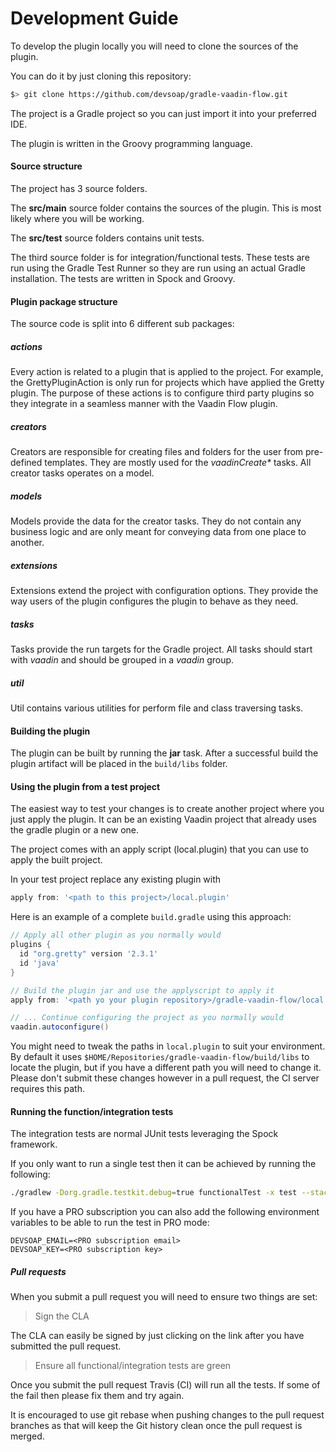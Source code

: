# Development Guide

To develop the plugin locally you will need to clone the sources of the plugin. 

You can do it by just cloning this repository:

```bash
$> git clone https://github.com/devsoap/gradle-vaadin-flow.git
```

The project is a Gradle project so you can just import it into your preferred IDE.

The plugin is written in the Groovy programming language.

#### Source structure

The project has 3 source folders.

The **src/main** source folder contains the sources of the plugin. This is most likely where you will be working.

The **src/test** source folders contains unit tests. 

The third source folder is for integration/functional tests. These tests are run using the Gradle Test Runner so they 
are run using an actual Gradle installation.  The tests are written in Spock and Groovy.

#### Plugin package structure

The source code is split into 6 different sub packages:

##### actions

Every action is related to a plugin that is applied to the project. For example, the GrettyPluginAction is only run for 
projects which have applied the Gretty plugin. The purpose of these actions is to configure third party plugins so they
integrate in a seamless manner with the Vaadin Flow plugin.

##### creators

Creators are responsible for creating files and folders for the user from pre-defined templates. They are mostly used for
the *vaadinCreate\** tasks. All creator tasks operates on a model.

##### models

Models provide the data for the creator tasks. They do not contain any business logic and are only meant for conveying 
data from one place to another.

##### extensions

Extensions extend the project with configuration options. They provide the way users of the plugin configures the plugin
to behave as they need.

##### tasks

Tasks provide the run targets for the Gradle project. All tasks should start with *vaadin* and should be grouped in
a *vaadin* group.

##### util

Util contains various utilities for perform file and class traversing tasks.

#### Building the plugin

The plugin can be built by running the **jar** task. After a successful build the plugin artifact will be placed in the
``build/libs`` folder.

#### Using the plugin from a test project


The easiest way to test your changes is to create another project where you just apply the plugin. It can be an existing 
Vaadin project that already uses the gradle plugin or a new one.

The project comes with an apply script (local.plugin) that you can use to apply the built project. 

In your test project replace any existing plugin with 

```groovy
apply from: '<path to this project>/local.plugin'
```

Here is an example of a complete ``build.gradle`` using this approach:

```groovy
// Apply all other plugin as you normally would
plugins {
  id "org.gretty" version '2.3.1'
  id 'java'
}

// Build the plugin jar and use the applyscript to apply it
apply from: '<path yo your plugin repository>/gradle-vaadin-flow/local.plugin'

// ... Continue configuring the project as you normally would
vaadin.autoconfigure()
```

You might need to tweak the paths in ``local.plugin`` to suit your environment. By default it uses 
``$HOME/Repositories/gradle-vaadin-flow/build/libs`` to locate the plugin, but if you have a different path you will
need to change it. Please don't submit these changes however in a pull request, the CI server requires this path.
 

#### Running the function/integration tests 

The integration tests are normal JUnit tests leveraging the Spock framework.

If you only want to run a single test then it can be achieved by running the following:

```bash
./gradlew -Dorg.gradle.testkit.debug=true functionalTest -x test --stacktrace --info --tests "*<name of test here>*"
```

If you have a PRO subscription you can also add the following environment variables to be able to run the test in PRO mode:

```
DEVSOAP_EMAIL=<PRO subscription email>
DEVSOAP_KEY=<PRO subscription key>
```

##### Pull requests

When you submit a pull request you will need to ensure two things are set:

> Sign the CLA

The CLA can easily be signed by just clicking on the link after you have submitted the pull request. 

> Ensure all functional/integration tests are green

Once you submit the pull request Travis (CI) will run all the tests. If some of the fail then please fix them and try
again. 

It is encouraged to use git rebase when pushing changes to the pull request branches as that will keep the Git history
clean once the pull request is merged.






